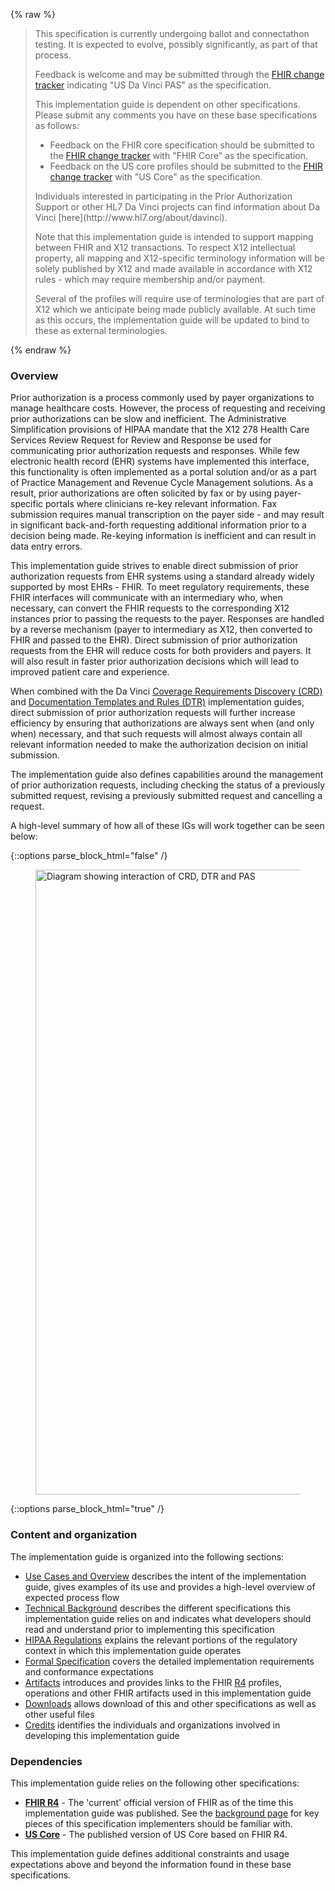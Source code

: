 {% raw %}
<blockquote class="stu-note">
<p>
This specification is currently undergoing ballot and connectathon testing.  It is expected to evolve, possibly significantly, as part of that process.
</p>
<p>
Feedback is welcome and may be submitted through the <a href="http://hl7.org/fhir-issues">FHIR change tracker</a> indicating "US Da Vinci PAS" as the specification.
</p>
<p>
This implementation guide is dependent on other specifications.  Please submit any comments you have on these base specifications as follows:
</p>
<ul>
  <li>Feedback on the FHIR core specification should be submitted to the <a href="http://hl7.org/fhir-issues">FHIR change tracker</a> with "FHIR Core" as the specification.</li>
  <li>Feedback on the US core profiles should be submitted to the <a href="http://hl7.org/fhir-issues">FHIR change tracker</a> with "US Core" as the specification.</li>
</ul>
<p>
Individuals interested in participating in the Prior Authorization Support or other HL7 Da Vinci projects can find information about Da Vinci [here](http://www.hl7.org/about/davinci).
</p>

<p>
Note that this implementation guide is intended to support mapping between FHIR and X12 transactions.  To respect X12 intellectual property, all mapping and X12-specific terminology information will be solely published by X12 and made available in accordance with X12 rules - which may require membership and/or payment.
</p>

<p>
Several of the profiles will require use of terminologies that are part of X12 which we anticipate being made publicly available.  At such time as this occurs, the implementation guide will be updated to bind to these as external terminologies.
</p>
</blockquote>
{% endraw %}


### Overview
Prior authorization is a process commonly used by payer organizations to manage healthcare costs.  However, the process of requesting and receiving prior authorizations can be slow and inefficient.  The Administrative Simplification provisions of HIPAA mandate that the X12 278 Health Care Services Review Request for Review and Response be used for communicating prior authorization requests and responses.  While few electronic health record (EHR) systems have implemented this interface, this functionality is often implemented as a portal solution and/or as a part of Practice Management and Revenue Cycle Management solutions.  As a result, prior authorizations are often solicited by fax or by using payer-specific portals where clinicians re-key relevant information.  Fax submission requires manual transcription on the payer side - and may result in significant back-and-forth requesting additional information prior to a decision being made.  Re-keying information is inefficient and can result in data entry errors.

This implementation guide strives to enable direct submission of prior authorization requests from EHR systems using a standard already widely supported by most EHRs - FHIR.  To meet regulatory requirements, these FHIR interfaces will communicate with an intermediary who, when necessary, can convert the FHIR requests to the corresponding X12 instances prior to passing the requests to the payer.  Responses are handled by a reverse mechanism (payer to intermediary as X12, then converted to FHIR and passed to the EHR).  Direct submission of prior authorization requests from the EHR will reduce costs for both providers and payers.  It will also result in faster prior authorization decisions which will lead to improved patient care and experience.

When combined with the Da Vinci [Coverage Requirements Discovery (CRD)](http://www.hl7.org/fhir/us/davinci-crd) and [Documentation Templates and Rules (DTR)](http://www.hl7.org/fhir/us/davinci-dtr) implementation guides, direct submission of prior authorization requests will further increase efficiency by ensuring that authorizations are always sent when (and only when) necessary, and that such requests will almost always contain all relevant information needed to make the authorization decision on initial submission.

The implementation guide also defines capabilities around the management of prior authorization requests, including checking the status of a previously submitted request, revising a previously submitted request and cancelling a request.

A high-level summary of how all of these IGs will work together can be seen below:

{::options parse_block_html="false" /}
<figure>
  <img style="padding-top:0;padding-bottom:0px" width="1000px" src="pa-stack.png" alt="Diagram showing interaction of CRD, DTR and PAS"/>
</figure>
{::options parse_block_html="true" /}

### Content and organization
The implementation guide is organized into the following sections:

* [Use Cases and Overview](usecases.html) describes the intent of the implementation guide, gives examples of its use and provides a high-level overview of expected process flow
* [Technical Background](background.html) describes the different specifications this implementation guide relies on and indicates what developers should read and understand prior to implementing this specification
* [HIPAA Regulations](regulations.html) explains the relevant portions of the regulatory context in which this implementation guide operates
* [Formal Specification](specification.html) covers the detailed implementation requirements and conformance expectations
* [Artifacts](fhirArtifacts.html) introduces and provides links to the FHIR [R4](artifacts.html) profiles, operations and other FHIR artifacts used in this implementation guide
* [Downloads](downloads.html) allows download of this and other specifications as well as other useful files
* [Credits](credits.html) identifies the individuals and organizations involved in developing this implementation guide


### Dependencies
This implementation guide relies on the following other specifications:
* **[FHIR R4]({{site.data.fhir.path}})** - The 'current' official version of FHIR as of the time this implementation guide was published.  See the [background page](background.html#fhir) for key pieces of this specification implementers should be familiar with.
* **[US Core]({{site.data.fhir.hl7_fhir_us_core}})** - The published version of US Core based on FHIR R4.

This implementation guide defines additional constraints and usage expectations above and beyond the information found in these base specifications.
